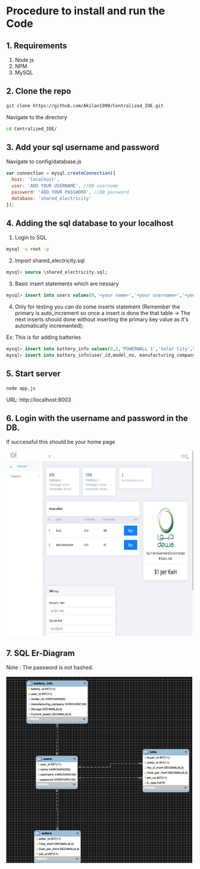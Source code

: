 # Procedure to install and run the Code

## 1. Requirements
1. Node js
2. NPM
3. MySQL

## 2. Clone the repo
```bash
git clone https://github.com/Akilan1999/Centralized_IOE.git
```
Navigate to the directory
```bash
cd Centralized_IOE/
```
## 3. Add your sql username and password

Navigate to config/database.js
```javascript
var connection = mysql.createConnection({
  host: 'localhost',
  user: 'ADD YOUR USERNAME', //DB username
  password: 'ADD YOUR PASSWORD', //DB password
  database: 'shared_electricity'
});
```

## 4. Adding the sql database to your localhost

1. Login to SQL
```bash
mysql -u root -p
```
2. Import shared_electricity.sql
```sql
mysql> source \shared_electricity.sql;
```

3. Basic insert statements which are nessary
```sql
mysql> insert into users values(0,'<your name>','<your username>','<your password>');
```
4. Only for testing you can do some inserts statement (Remember the primary is auto_increment so once a insert is done the that table -> The next inserts should done without inserting the primary key value as it's automatically incremented);

Ex: This is for adding batteries
```sql
mysql> insert into battery_info values(0,2,'POWERWALL 1','Solar City',500,300);
mysql> insert into battery_info(user_id,model_no, manufacturing_company,Storage,Current_power) values(2,'POWERWALL 2','Solar City',500,500);
```
## 5. Start server
```sql
node app.js
```
URL: http://localhost:8003

## 6. Login with the username and password in the DB.

If successful this should be your home page

<img src="./public/images/screenshot/homepage.png" width="1000" height="500">

## 7. SQL Er-Diagram
Note : The password is not hashed.
<br>
<br>
<img src="./public/images/er_diagram/er_diagram.png" width="500" height="500">
